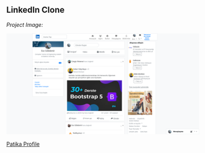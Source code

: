 ## LinkedIn Clone

*Project Image:*

![Project Image](img/project.png)

<a href="https://app.patika.dev/ecee">Patika Profile</a>